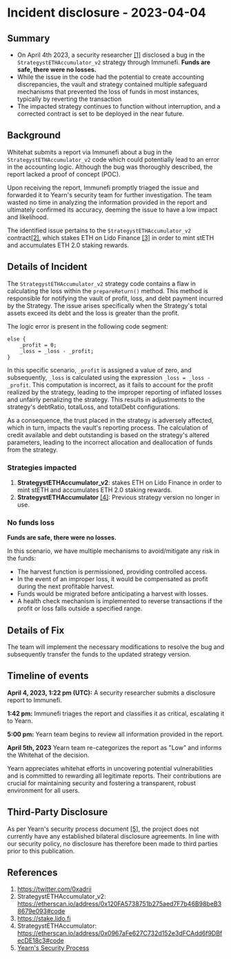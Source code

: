 # Incident disclosure - 2023-04-04

## Summary

- On April 4th 2023, a security researcher [[1]](#References) disclosed a bug in the `StrategystETHAccumulator_v2` strategy through Immunefi. **Funds are safe, there were no losses.**
- While the issue in the code had the potential to create accounting discrepancies, the vault and strategy contained multiple safeguard mechanisms that prevented the loss of funds in most instances, typically by reverting the transaction
- The impacted strategy continues to function without interruption, and a corrected contract is set to be deployed in the near future.

## Background

Whitehat submits a report via Immunefi about a bug in the `StrategystETHAccumulator_v2` code which could potentially lead to an error in the accounting logic. Although the bug was thoroughly described, the report lacked a proof of concept (POC).

Upon receiving the report, Immunefi promptly triaged the issue and forwarded it to Yearn's security team for further investigation. The team wasted no time in analyzing the information provided in the report and ultimately confirmed its accuracy, deeming the issue to have a low impact and likelihood.

The identified issue pertains to the `StrategystETHAccumulator_v2` contract[[2]](#References), which stakes ETH on Lido Finance [[3]](#References) in order to mint stETH and accumulates ETH 2.0 staking rewards.

## Details of Incident

The `StrategystETHAccumulator_v2` strategy code contains a flaw in calculating the loss within the `prepareReturn()` method. This method is responsible for notifying the vault of profit, loss, and debt payment incurred by the Strategy. The issue arises specifically when the Strategy's total assets exceed its debt and the loss is greater than the profit.

The logic error is present in the following code segment:

```solidity
else {
    _profit = 0;
    _loss = _loss - _profit;
}
```

In this specific scenario, `_profit` is assigned a value of zero, and subsequently, `_loss` is calculated using the expression `_loss = _loss - _profit`. This computation is incorrect, as it fails to account for the profit realized by the strategy, leading to the improper reporting of inflated losses and unfairly penalizing the strategy. This results in adjustments to the strategy's debtRatio, totalLoss, and totalDebt configurations.

As a consequence, the trust placed in the strategy is adversely affected, which in turn, impacts the vault's reporting process. The calculation of credit available and debt outstanding is based on the strategy's altered parameters, leading to the incorrect allocation and deallocation of funds from the strategy.

### Strategies impacted
1) **StrategystETHAccumulator_v2**: stakes ETH on Lido Finance in order to mint stETH and accumulates ETH 2.0 staking rewards.
2) **StrategystETHAccumulator** [[4]](#References): Previous strategy version no longer in use.

### No funds loss

**Funds are safe, there were no losses.**

In this scenario, we have multiple mechanisms to avoid/mitigate any risk in the funds:

- The harvest function is permissioned, providing controlled access.
- In the event of an improper loss, it would be compensated as profit during the next profitable harvest.
- Funds would be migrated before anticipating a harvest with losses.
- A health check mechanism is implemented to reverse transactions if the profit or loss falls outside a specified range.

## Details of Fix

The team will implement the necessary modifications to resolve the bug and subsequently transfer the funds to the updated strategy version.

## Timeline of events

**April 4, 2023, 1:22 pm (UTC):** A security researcher submits a disclosure report to Immunefi.

**1:42 pm:** Immunefi triages the report and classifies it as critical, escalating it to Yearn.

**5:00 pm:** Yearn team begins to review all information provided in the report.

**April 5th, 2023** Yearn team re-categorizes the report as "Low" and informs the Whitehat of the decision.

Yearn appreciates whitehat efforts in uncovering potential vulnerabilities and is committed to rewarding all legitimate reports. Their contributions are crucial for maintaining security and fostering a transparent, robust environment for all users.

## Third-Party Disclosure

As per Yearn's security process document [[5]](#References), the project does not currently have any established bilateral disclosure agreements. In line with our security policy, no disclosure has therefore been made to third parties prior to this publication.

## References

1. https://twitter.com/0xadrii
2. StrategystETHAccumulator_v2: https://etherscan.io/address/0x120FA5738751b275aed7F7b46B98beB38679e093#code
3. https://stake.lido.fi
4. StrategystETHAccumulator: https://etherscan.io/address/0x0967aFe627C732d152e3dFCAdd6f9DBfecDE18c3#code
5. [Yearn's Security Process](https://github.com/yearn/yearn-security/blob/master/SECURITY.md)